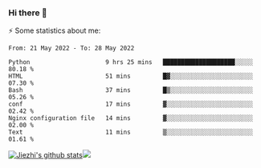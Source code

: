 ### Hi there 👋

⚡ Some statistics about me:


<!--START_SECTION:waka-->

```text
From: 21 May 2022 - To: 28 May 2022

Python                     9 hrs 25 mins   ████████████████████░░░░░   80.18 %
HTML                       51 mins         █▓░░░░░░░░░░░░░░░░░░░░░░░   07.30 %
Bash                       37 mins         █▒░░░░░░░░░░░░░░░░░░░░░░░   05.26 %
conf                       17 mins         ▓░░░░░░░░░░░░░░░░░░░░░░░░   02.42 %
Nginx configuration file   14 mins         ▓░░░░░░░░░░░░░░░░░░░░░░░░   02.00 %
Text                       11 mins         ▒░░░░░░░░░░░░░░░░░░░░░░░░   01.61 %
```

<!--END_SECTION:waka-->





[![Jiezhi's github stats](https://github-readme-stats.vercel.app/api?username=Jiezhi&show_icons=true)](https://github.com/Jiezhi/github-readme-stats)[![](https://stats.justsong.cn/api/leetcode/?username=Jiezhi)](https://leetcode.com/Jiezhi/) 
<!--
[![Top Langs](https://github-readme-stats.vercel.app/api/top-langs/?username=Jiezhi&hide=javascript,html)](https://github.com/Jiezhi/github-readme-stats)

**Jiezhi/Jiezhi** is a ✨ _special_ ✨ repository because its `README.md` (this file) appears on your GitHub profile.

Here are some ideas to get you started:

- 🔭 I’m currently working on ...
- 🌱 I’m currently learning ...
- 👯 I’m looking to collaborate on ...
- 🤔 I’m looking for help with ...
- 💬 Ask me about ...
- 📫 How to reach me: ...
- 😄 Pronouns: ...
- ⚡ Fun fact: ...
-->

